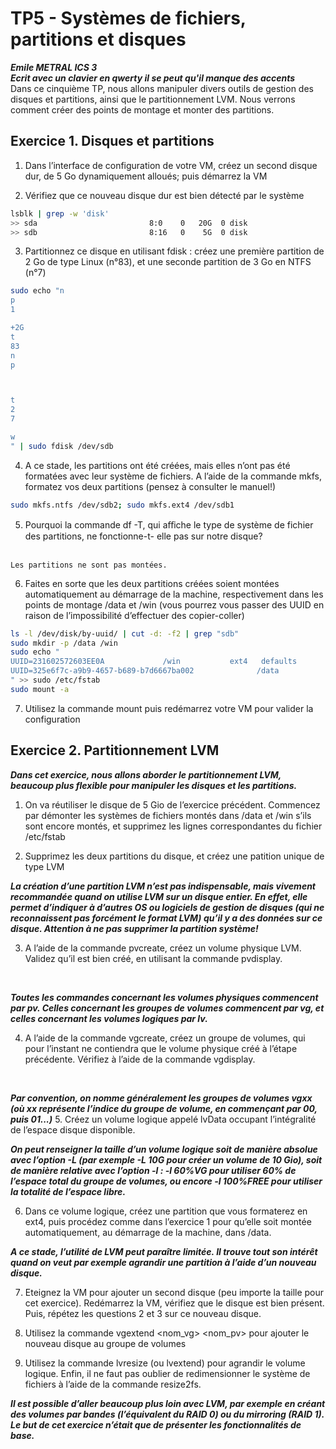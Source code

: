 # TP5 - Systèmes de fichiers, partitions et disques
***Emile METRAL ICS 3***<br>
***Ecrit avec un clavier en qwerty il se peut qu'il manque des accents***
<br>
Dans ce cinquième TP, nous allons manipuler divers outils de gestion des disques et partitions, ainsi que le partitionnement
LVM. Nous verrons comment créer des points de montage et monter des partitions.
<br>
## Exercice 1. Disques et partitions

1. Dans l’interface de configuration de votre VM, créez un second disque dur, de 5 Go dynamiquement alloués; puis démarrez la VM

2. Vérifiez que ce nouveau disque dur est bien détecté par le système
```bash
lsblk | grep -w 'disk'
>> sda                         8:0    0   20G  0 disk
>> sdb                         8:16   0    5G  0 disk
```
3. Partitionnez ce disque en utilisant fdisk : créez une première partition de 2 Go de type Linux (n°83), et une seconde partition de 3 Go en NTFS (n°7)
```bash
sudo echo "n
p
1

+2G
t
83
n
p



t
2
7

w
" | sudo fdisk /dev/sdb
```
4. A ce stade, les partitions ont été créées, mais elles n’ont pas été formatées avec leur système de fichiers.
A l’aide de la commande mkfs, formatez vos deux partitions (pensez à consulter le manuel!)
```bash
sudo mkfs.ntfs /dev/sdb2; sudo mkfs.ext4 /dev/sdb1
```

5. Pourquoi la commande df -T, qui aﬀiche le type de système de fichier des partitions, ne fonctionne-t- elle pas sur notre disque?
   
<br>`Les partitions ne sont pas montées.`<br>


6. Faites en sorte que les deux partitions créées soient montées automatiquement au démarrage de la machine, respectivement dans les points de montage /data et /win (vous pourrez vous passer des UUID en raison de l’impossibilité d’effectuer des copier-coller)
```bash 
ls -l /dev/disk/by-uuid/ | cut -d: -f2 | grep "sdb"
sudo mkdir -p /data /win 
sudo echo "
UUID=231602572603EE0A             /win           ext4   defaults        0 0
UUID=325e6f7c-a9b9-4657-b689-b7d6667ba002              /data             ntfs      defaults       0 0
" >> sudo /etc/fstab
sudo mount -a
```
7. Utilisez la commande mount puis redémarrez votre VM pour valider la configuration

## Exercice 2. Partitionnement LVM
***Dans cet exercice, nous allons aborder le partitionnement LVM, beaucoup plus flexible pour manipuler les disques et les partitions.***
1. On va réutiliser le disque de 5 Gio de l’exercice précédent. Commencez par démonter les systèmes de fichiers montés dans /data et /win s’ils sont encore montés, et supprimez les lignes correspondantes du fichier /etc/fstab


2. Supprimez les deux partitions du disque, et créez une patition unique de type LVM

***La création d’une partition LVM n’est pas indispensable, mais vivement recommandée quand on utilise LVM sur un disque entier. En effet, elle permet d’indiquer à d’autres OS ou logiciels de gestion de disques (qui ne reconnaissent pas forcément le format LVM) qu’il y a des données sur ce disque.
Attention à ne pas supprimer la partition système!***

3. A l’aide de la commande pvcreate, créez un volume physique LVM. Validez qu’il est bien créé, en utilisant la commande pvdisplay.


<br>

***Toutes les commandes concernant les volumes physiques commencent par pv. Celles concernant les groupes de volumes commencent par vg, et celles concernant les volumes logiques par lv.***


4. A l’aide de la commande vgcreate, créez un groupe de volumes, qui pour l’instant ne contiendra que le volume physique créé à l’étape précédente. Vérifiez à l’aide de la commande vgdisplay.
<br>

***Par convention, on nomme généralement les groupes de volumes vgxx (où xx représente l’indice du groupe de volume, en commençant par 00, puis 01...)***
5. Créez un volume logique appelé lvData occupant l’intégralité de l’espace disque disponible.


***On peut renseigner la taille d’un volume logique soit de manière absolue avec l’option -L (par exemple -L 10G pour créer un volume de 10 Gio), soit de manière relative avec l’option -l : -l 60%VG pour utiliser 60% de l’espace total du groupe de volumes, ou encore -l 100%FREE pour utiliser la totalité de l’espace libre.***

6. Dans ce volume logique, créez une partition que vous formaterez en ext4, puis procédez comme dans l’exercice 1 pour qu’elle soit montée automatiquement, au démarrage de la machine, dans /data.


***A ce stade, l’utilité de LVM peut paraître limitée. Il trouve tout son intérêt quand on veut par exemple agrandir une partition à l’aide d’un nouveau disque.***

7. Eteignez la VM pour ajouter un second disque (peu importe la taille pour cet exercice). Redémarrez la VM, vérifiez que le disque est bien présent. Puis, répétez les questions 2 et 3 sur ce nouveau disque.

8. Utilisez la commande vgextend <nom_vg> <nom_pv> pour ajouter le nouveau disque au groupe de volumes

9. Utilisez la commande lvresize (ou lvextend) pour agrandir le volume logique. Enfin, il ne faut pas oublier de redimensionner le système de fichiers à l’aide de la commande resize2fs.

***Il est possible d’aller beaucoup plus loin avec LVM, par exemple en créant des volumes par bandes (l’équivalent du RAID 0) ou du mirroring (RAID 1). Le but de cet exercice n’était que de présenter les fonctionnalités de base.***